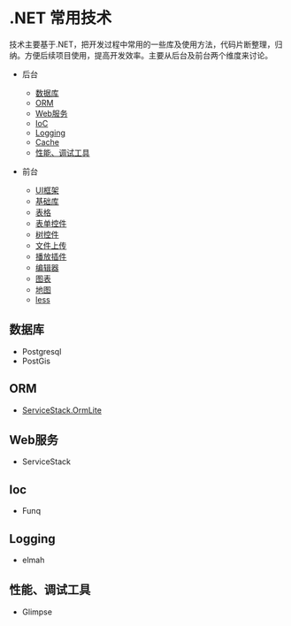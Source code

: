 # .NET 常用技术

技术主要基于.NET，把开发过程中常用的一些库及使用方法，代码片断整理，归纳。方便后续项目使用，提高开发效率。主要从后台及前台两个维度来讨论。

* 后台
  * [数据库](#db)
  * [ORM](#orm)
  * [Web服务](#webservice)
  * [IoC](#Ioc)
  * [Logging](#Logging)
  * [Cache](#Cache)
  * [性能、调试工具](#profile)

* 前台
  * [UI框架](#ui)
  * [基础库](#base)
  * [表格](#table)
  * [表单控件](#form)
  * [树控件](#tree)
  * [文件上传](#upload)
  * [播放插件](#player)
  * [编辑器](#editor)
  * [图表](#chart)
  * [地图](#map)
  * [less](less/less.md)
<h2 id="db">数据库</h2>

* Postgresql
* PostGis

<h2 id="orm">ORM</h2>

* [ServiceStack.OrmLite](orm/ormlite.md)   

<h2 id="webservice">Web服务</h2>

* ServiceStack

## Ioc

* Funq

## Logging

* elmah

<h2 id="profile">性能、调试工具</h2>

* Glimpse

